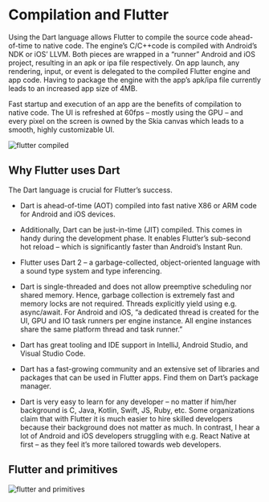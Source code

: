 # Compilation and Flutter

Using the Dart language allows Flutter to compile the source code ahead-of-time to native code. The engine’s C/C++code is compiled with Android’s NDK or iOS’ LLVM. Both pieces are wrapped in a “runner” Android and iOS project, resulting in an apk or ipa file respectively. On app launch, any rendering, input, or event is delegated to the compiled Flutter engine and app code. Having to package the engine with the app’s apk/ipa file currently leads to an increased app size of 4MB.

Fast startup and execution of an app are the benefits of compilation to native code. The UI is refreshed at 60fps – mostly using the GPU – and every pixel on the screen is owned by the Skia canvas which leads to a smooth, highly customizable UI.

![flutter compiled](https://i.ibb.co/Br8hg5M/Screen-Shot-2020-07-20-at-10-46-16-PM.png)

## Why Flutter uses Dart

The Dart language is crucial for Flutter’s success.

-   Dart is ahead-of-time (AOT) compiled into fast native X86 or ARM code for Android and iOS devices.

-   Additionally, Dart can be just-in-time (JIT) compiled. This comes in handy during the development phase. It enables Flutter’s sub-second hot reload – which is significantly faster than Android’s Instant Run.

-   Flutter uses Dart 2 – a garbage-collected, object-oriented language with a sound type system and type inferencing.

-   Dart is single-threaded and does not allow preemptive scheduling nor shared memory. Hence, garbage collection is extremely fast and memory locks are not required. Threads explicitly yield using e.g. async/await. For Android and iOS, “a dedicated thread is created for the UI, GPU and IO task runners per engine instance. All engine instances share the same platform thread and task runner.”

-   Dart has great tooling and IDE support in IntelliJ, Android Studio, and Visual Studio Code.

-   Dart has a fast-growing community and an extensive set of libraries and packages that can be used in Flutter apps. Find them on Dart’s package manager.

-   Dart is very easy to learn for any developer – no matter if him/her background is C, Java, Kotlin, Swift, JS, Ruby, etc. Some organizations claim that with Flutter it is much easier to hire skilled developers because their background does not matter as much. In contrast, I hear a lot of Android and iOS developers struggling with e.g. React Native at first – as they feel it’s more tailored towards web developers.

## Flutter and primitives

![flutter and primitives](https://i.ibb.co/NKbTvwD/Screen-Shot-2020-07-20-at-10-55-34-PM.png)
